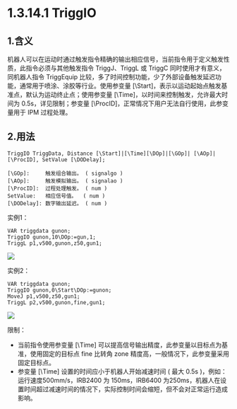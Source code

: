 # 1.3.14.1 TriggIO

## 1.含义

机器人可以在运动时通过触发指令精确的输出相应信号，当前指令用于定义触发性质，此指令必须与其他触发指令 TriggJ、TriggL 或 TriggC 同时使用才有意义，同机器人指令 TriggEquip 比较，多了时间控制功能，少了外部设备触发延迟功能，通常用于喷涂、涂胶等行业。使用参变量 [\Start]，表示以运动起始点触发基准点，默认为运动终止点；使用参变量 [\Time]，以时间来控制触发，允许最大时间为 0.5s，详见限制；参变量 [\ProcID]，正常情况下用户无法自行使用，此参变量用于 IPM 过程处理。

## 2.用法

```
TriggIO TriggData, Distance [\Start]|[\Time][\DOp]|[\GOp]| [\AOp]|[\ProcID], SetValue [\DODelay];

[\GOp]:		触发组合输出。	( signalgo ) 
[\AOp]:		触发模拟输出。	( signalao ) 
[\ProcID]:	过程处理触发。	( num ) 
SetValue:	相应信号值。	( num ) 
[\DODelay]:	数字输出延迟。	( num )
```

实例1：

```
VAR triggdata gunon;
TriggIO gunon,10\DOp:=gun,1;
TriggL p1,v500,gunon,z50,gun1;
```

![](picture\triggio.png)

实例2：

```
VAR triggdata gunon;
TriggIO gunon,0\Start\DOp:=gunon;
MoveJ p1,v500,z50,gun1;
TriggL p2,v500,gunon,fine,gun1;
```

![](picture\triggiOS.png)

限制：

- 当前指令使用参变量 [\Time] 可以提高信号输出精度，此参变量以目标点为基准，使用固定的目标点 fine 比转角 zone 精度高，一般情况下，此参变量采用固定目标点。
- 参变量 [\Time] 设置的时间应小于机器人开始减速时间 ( 最大 0.5s )，例如：运行速度500mm/s，IRB2400 为 150ms，IRB6400 为250ms，机器人在设置时间超过减速时间的情况下，实际控制时间会缩短，但不会对正常运行造成影响。